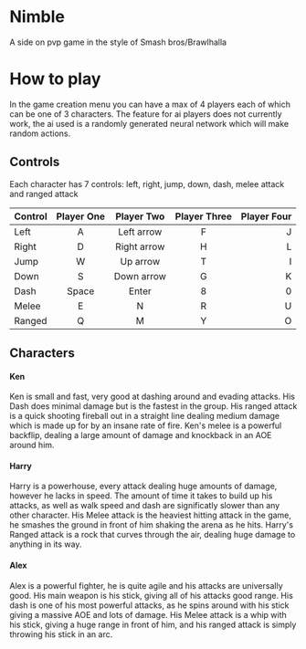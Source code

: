 # Nimble
A side on pvp game in the style of Smash bros/Brawlhalla
# How to play
In the game creation menu you can have a max of 4 players each of which can be one of 3 characters. The feature for ai players does not currently work, the ai used is a randomly generated neural network which will make random actions.
## Controls
Each character has 7 controls: left, right, jump, down, dash, melee attack and ranged attack

| Control | Player One | Player Two | Player Three | Player Four |
| :------ | :--------: | :--------: | :----------: | ----------: |
| Left    | A          | Left arrow | F            | J           |
| Right   | D          | Right arrow| H            | L           |
| Jump    | W          | Up arrow   | T            | I           |
| Down    | S          | Down arrow | G            | K           |
| Dash    | Space      | Enter      | 8            | 0           |
| Melee   | E          | N          | R            | U           |
| Ranged  | Q          | M          | Y            | O           |

## Characters
#### Ken
Ken is small and fast, very good at dashing around and evading attacks. His Dash does minimal damage but is the fastest in the group. His ranged attack is a quick shooting fireball out in a straight line dealing medium damage which is made up for by an insane rate of fire. Ken's melee is a powerful backflip, dealing a large amount of damage and knockback in an AOE around him.

#### Harry
Harry is a powerhouse, every attack dealing huge amounts of damage, however he lacks in speed. The amount of time it takes to build up his attacks, as well as walk speed and dash are significatly slower than any other character. His Melee attack is the heaviest hitting attack in the game, he smashes the ground in front of him shaking the arena as he hits. Harry's Ranged attack is a rock that curves through the air, dealing huge damage to anything in its way.

#### Alex
Alex is a powerful fighter, he is quite agile and his attacks are universally good. His main weapon is his stick, giving all of his attacks good range. His dash is one of his most powerful attacks, as he spins around with his stick giving a massive AOE and lots of damage. His Melee attack is a whip with his stick, giving a huge range in front of him, and his ranged attack is simply throwing his stick in an arc.
